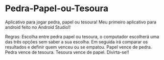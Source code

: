 # Pedra-Papel-ou-Tesoura
Aplicativo para jogar pedra, papel ou tesoura!
Meu primeiro aplicativo para android feito no Android Studio!!

Regras: Escolha entre pedra papel ou tesoura, o computador escolherá uma das três opções sem saber a sua escolha.
Em seguida irá comparar os resultados e definir quem venceu ou se empatou.
Papel vence de pedra. 
Pedra vence de tesoura.
Tesoura vence de papel.
Divirta-se!!
